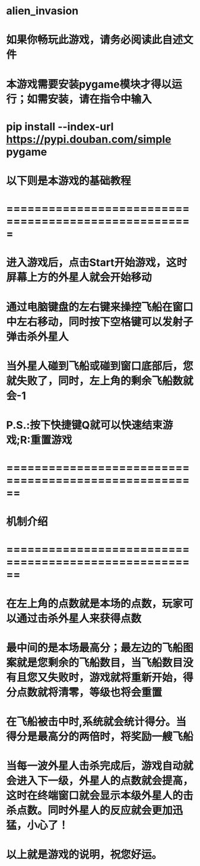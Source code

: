 # alien_invasion
# 如果你畅玩此游戏，请务必阅读此自述文件
# 本游戏需要安装pygame模块才得以运行；如需安装，请在指令中输入
# pip install --index-url https://pypi.douban.com/simple pygame
# 以下则是本游戏的基础教程
# =====================================================
# 
# 进入游戏后，点击Start开始游戏，这时屏幕上方的外星人就会开始移动
# 通过电脑键盘的左右键来操控飞船在窗口中左右移动，同时按下空格键可以发射子弹击杀外星人
# 当外星人碰到飞船或碰到窗口底部后，您就失败了，同时，左上角的剩余飞船数就会-1
# P.S.:按下快捷键Q就可以快速结束游戏;R:重置游戏
# ======================================================
# 机制介绍
# 
# ======================================================
# 在左上角的点数就是本场的点数，玩家可以通过击杀外星人来获得点数
# 最中间的是本场最高分；最左边的飞船图案就是您剩余的飞船数目，当飞船数目没有且您又失败时，游戏就将重新开始，得分点数就将清零，等级也将会重置
# 在飞船被击中时,系统就会统计得分。当得分是最高分的两倍时，将奖励一艘飞船
# 当每一波外星人击杀完成后，游戏自动就会进入下一级，外星人的点数就会提高，这时在终端窗口就会显示本级外星人的击杀点数。同时外星人的反应就会更加迅猛，小心了！
# 
# 以上就是游戏的说明，祝您好运。